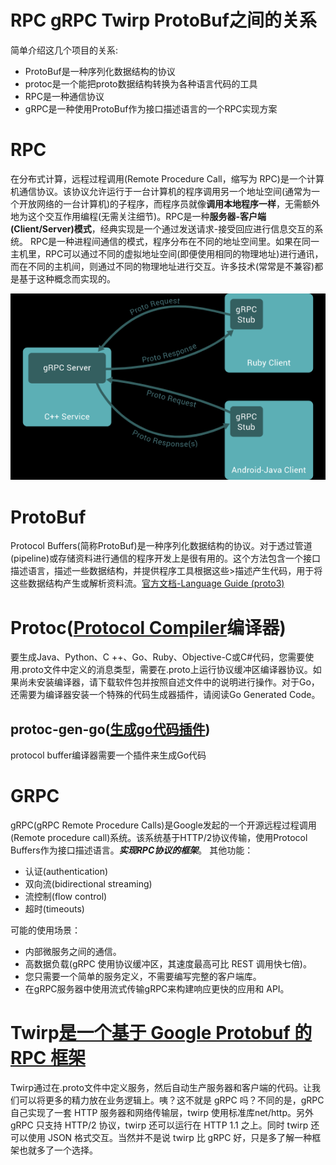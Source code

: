 # RPC gRPC Twirp ProtoBuf之间的关系

简单介绍这几个项目的关系:

- ProtoBuf是一种序列化数据结构的协议
- protoc是一个能把proto数据结构转换为各种语言代码的工具
- RPC是一种通信协议
- gRPC是一种使用ProtoBuf作为接口描述语言的一个RPC实现方案

# RPC

在分布式计算，远程过程调用(Remote Procedure Call，缩写为 RPC)是一个计算机通信协议。该协议允许运行于一台计算机的程序调用另一个地址空间(通常为一个开放网络的一台计算机)的子程序，而程序员就像**调用本地程序一样**，无需额外地为这个交互作用编程(无需关注细节)。RPC是一种**服务器-客户端(Client/Server)模式**，经典实现是一个通过发送请求-接受回应进行信息交互的系统。
RPC是一种进程间通信的模式，程序分布在不同的地址空间里。如果在同一主机里，RPC可以通过不同的虚拟地址空间(即便使用相同的物理地址)进行通讯，而在不同的主机间，则通过不同的物理地址进行交互。许多技术(常常是不兼容)都是基于这种概念而实现的。

![img.png](img.png)


# ProtoBuf
Protocol Buffers(简称ProtoBuf)是一种序列化数据结构的协议。对于透过管道(pipeline)或存储资料进行通信的程序开发上是很有用的。这个方法包含一个接口描述语言，描述一些数据结构，并提供程序工具根据这些>描述产生代码，用于将这些数据结构产生或解析资料流。[官方文档-Language Guide (proto3)](https://protobuf.dev/overview/)



# Protoc([Protocol Compiler](https://github.com/protocolbuffers/protobuf)编译器)
要生成Java、Python、C ++、Go、Ruby、Objective-C或C#代码，您需要使用.proto文件中定义的消息类型，需要在.proto上运行协议缓冲区编译器协议。如果尚未安装编译器，请下载软件包并按照自述文件中的说明进行操作。对于Go，还需要为编译器安装一个特殊的代码生成器插件，请阅读Go Generated Code。
## protoc-gen-go([生成go代码插件](https://github.com/protocolbuffers/protobuf-go))
protocol buffer编译器需要一个插件来生成Go代码


# GRPC
gRPC(gRPC Remote Procedure Calls)是Google发起的一个开源远程过程调用(Remote procedure call)系统。该系统基于HTTP/2协议传输，使用Protocol Buffers作为接口描述语言。***实现RPC协议的框架***。
其他功能：
- 认证(authentication)
- 双向流(bidirectional streaming)
- 流控制(flow control)
- 超时(timeouts)

可能的使用场景：
- 内部微服务之间的通信。
- 高数据负载(gRPC 使用协议缓冲区，其速度最高可比 REST 调用快七倍)。
- 您只需要一个简单的服务定义，不需要编写完整的客户端库。
- 在gRPC服务器中使用流式传输gRPC来构建响应更快的应用和 API。

# Twirp[是一个基于 Google Protobuf 的 RPC 框架](https://twitchtv.github.io/twirp/docs/intro.html)
Twirp通过在.proto文件中定义服务，然后自动生产服务器和客户端的代码。让我们可以将更多的精力放在业务逻辑上。咦？这不就是 gRPC 吗？不同的是，gRPC 自己实现了一套 HTTP 服务器和网络传输层，twirp 使用标准库net/http。另外 gRPC 只支持 HTTP/2 协议，twirp 还可以运行在 HTTP 1.1 之上。同时 twirp 还可以使用 JSON 格式交互。当然并不是说 twirp 比 gRPC 好，只是多了解一种框架也就多了一个选择。